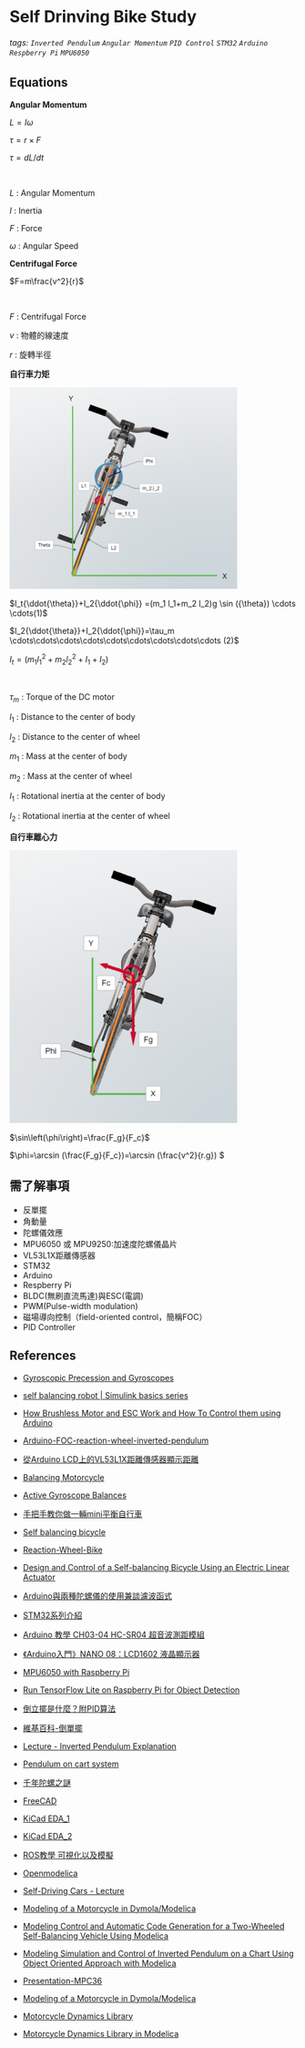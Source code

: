 # Self Drinving Bike Study
###### tags: `Inverted Pendulum` `Angular Momentum` `PID Control` `STM32` `Arduino` `Respberry Pi` `MPU6050`  
## Equations
**Angular Momentum**

$L=I\omega$

$\tau=r\times F$

$\tau={dL/dt}$

<br>

$L$ : Angular Momentum

$I$ : Inertia 

$F$ : Force

$\omega$ : Angular Speed

**Centrifugal Force**

$F=m\frac{v^2}{r}$

<br>

$F$ : Centrifugal Force

$v$ : 物體的線速度 

$r$ : 旋轉半徑 

**自行車力矩**

<img src="./Images/EQU_1.png" alt="drawing" width="400"/>

$I_t{\ddot{\theta}}+I_2{\ddot{\phi}} =(m_1 l_1+m_2 l_2)g \sin ({\theta}) \cdots \cdots(1)$

$I_2{\ddot{\theta}}+I_2{\ddot{\phi}}=\tau_m \cdots\cdots\cdots\cdots\cdots\cdots\cdots\cdots\cdots (2)$

$I_t=(m_1 l{_1^2}+m_2 l{_2^2}+I_1+I_2)$

<br>

$\tau_m$ : Torque of the DC motor

$l_1$ : Distance to the center of body

$l_2$ : Distance to the center of wheel

$m_1$ : Mass at the center of body

$m_2$ : Mass at the center of wheel

$I_1$ : Rotational inertia at the center of body

$I_2$ : Rotational inertia at the center of wheel

**自行車離心力**

<img src="./Images/EQU_2.png" alt="drawing" width="400"/>

$\sin\left(\phi\right)=\frac{F_g}{F_c}$

$\phi=\arcsin (\frac{F_g}{F_c})=\arcsin (\frac{v^2}{r.g}) $

## 需了解事項
- 反單擺
- 角動量
- 陀螺儀效應
- MPU6050 或 MPU9250:加速度陀螺儀晶片
- VL53L1X距離傳感器
- STM32
- Arduino
- Respberry Pi
- BLDC(無刷直流馬達)與ESC(電調)
- PWM(Pulse-width modulation)
- 磁場導向控制（field-oriented control，簡稱FOC）
- PID Controller


## References
- [Gyroscopic Precession and Gyroscopes](https://youtu.be/HmmbOVfHqcg)
- [self balancing robot | Simulink basics series](https://www.youtube.com/watch?v=QtmVFlZi5T8)
- [How Brushless Motor and ESC Work and How To Control them using Arduino](https://www.youtube.com/watch?v=uOQk8SJso6Q)
- [Arduino-FOC-reaction-wheel-inverted-pendulum](https://github.com/simplefoc/Arduino-FOC-reaction-wheel-inverted-pendulum)
- [從Arduino LCD上的VL53L1X距離傳感器顯示距離](https://www.youtube.com/watch?v=Lt-Zhm_XY38)
- [Balancing Motorcycle](https://www.youtube.com/watch?v=SUVtObDFFWY&list=RDLV0312BNqIBFI&index=8)
- [Active Gyroscope Balances](https://www.youtube.com/watch?v=UVJx8T8wTQA)
- [手把手教你做一輛mini平衡自行車](https://www.eet-china.com/mp/a63913.html)
- [Self balancing bicycle](https://www.youtube.com/watch?v=UzjqdoTVhOU)
- [Reaction-Wheel-Bike](https://github.com/remrc/Reaction-Wheel-Bike)
- [Design and Control of a Self-balancing Bicycle Using an Electric Linear Actuator](https://deepblue.lib.umich.edu/bitstream/handle/2027.42/148871/MastersThesis_FinalDraft%20(3).pdf?sequence=1)
- [Arduino與兩種陀螺儀的使用兼談濾波函式](https://www.youtube.com/watch?v=6lUjqTwy6cA)
- [STM32系列介紹](https://ithelp.ithome.com.tw/articles/10235889)
- [Arduino 教學 CH03-04 HC-SR04 超音波測距模組](https://www.youtube.com/watch?v=PpCpaMx36Fk)
- [《Arduino入門》NANO 08：LCD1602 液晶顯示器](https://www.youtube.com/watch?v=QsBYpf-oGLs)
- [MPU6050 with Raspberry Pi](https://www.youtube.com/watch?v=JTFa5l7zAA4&t=242s)
- [Run TensorFlow Lite on Raspberry Pi for Object Detection](https://www.youtube.com/watch?v=aimSGO倒立擺是什麼？有哪些用途？附PID算法那實現代碼)
- [倒立擺是什麼？附PID算法](https://kknews.cc/zh-tw/tech/y5pm58n.html)
- [維基百科-倒單擺](https://zh.m.wikipedia.org/zh-hant/%E5%80%92%E5%96%AE%E6%93%BA)
- [Lecture - Inverted Pendulum Explanation](https://www.youtube.com/watch?v=OB3ufWYpj-I&list=PLjOmIBPtRZG_ybJMywubA98TfQDGleDtF)
- [Pendulum on cart system](https://www.youtube.com/watch?v=c3z4eo6s0Ek)
- [千年陀螺之謎](https://www.youtube.com/watch?v=9GHkSuQ97WA)


- [FreeCAD](https://www.youtube.com/watch?v=u8otDF_C_fw)
- [KiCad EDA_1](https://www.youtube.com/watch?v=s7wFSqzG7E0)
- [KiCad EDA_2](https://www.youtube.com/watch?v=lC08eXyXSLU)
- [ROS教學 可視化以及模擬](https://www.youtube.com/watch?v=wHsZ4bMAZDI)
- [Openmodelica](https://www.youtube.com/watch?v=SW5Eclf1tRs)


- [Self-Driving Cars - Lecture](https://www.youtube.com/watch?v=ipay3o2kBoU&list=PL05umP7R6ij321zzKXK6XCQXAaaYjQbzr)
- [Modeling of a Motorcycle in Dymola/Modelica](https://people.inf.ethz.ch/fcellier/MS/schmitt_ms.pdf)
- [Modeling Control and Automatic Code Generation for a Two-Wheeled Self-Balancing Vehicle Using Modelica](https://lup.lub.lu.se/luur/download?func=downloadFile&recordOId=8847398&fileOId=8859286)
- [Modeling Simulation and Control of Inverted Pendulum on a Chart Using Object Oriented Approach with Modelica](http://marjan.fesb.hr/~jmusic/josip_files/dymola_clanak_music.pdf)
- [Presentation-MPC36](https://www.youtube.com/watch?v=wLS1dd5TUk8)
- [Modeling of a Motorcycle in
Dymola/Modelica](https://people.inf.ethz.ch/fcellier/MS/schmitt_ms.pdf)
- [Motorcycle Dynamics Library](https://build.openmodelica.org/Documentation/MotorcycleDynamics.html)
- [Motorcycle Dynamics Library in Modelica](https://modelica.org/events/modelica2006/Proceedings/sessions/Session2b2.pdf)
